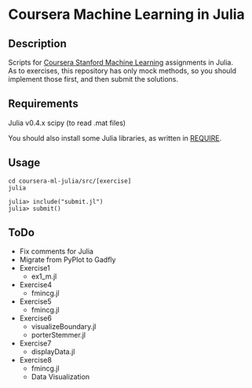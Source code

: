 # Coursera Machine Learning in Julia

## Description
Scripts for [Coursera Stanford Machine Learning](https://www.coursera.org/learn/machine-learning/home/welcome) assignments in Julia.  
As to exercises, this repository has only mock methods, so you should implement those first, and then submit the solutions.

## Requirements
Julia v0.4.x
scipy (to read .mat files)

You should also install some Julia libraries, as written in [REQUIRE](https://github.com/homuler/coursera-ml-julia/blob/master/REQUIRE).

## Usage
```shell
cd coursera-ml-julia/src/[exercise]
julia

julia> include("submit.jl")
julia> submit()  
```

## ToDo
- Fix comments for Julia
- Migrate from PyPlot to Gadfly
- Exercise1
  - ex1_m.jl
- Exercise4
  - fmincg.jl
- Exercise5
  - fmincg.jl
- Exercise6
  - visualizeBoundary.jl
  - porterStemmer.jl
- Exercise7
  - displayData.jl
- Exercise8
  - fmincg.jl
  - Data Visualization
